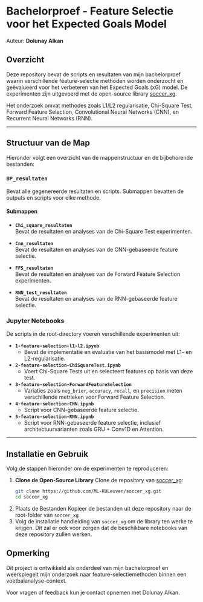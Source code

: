 # Bachelorproef - Feature Selectie voor het Expected Goals Model

Auteur: **Dolunay Alkan**

## Overzicht
Deze repository bevat de scripts en resultaten van mijn bachelorproef waarin verschillende feature-selectie methoden worden onderzocht en geëvalueerd voor het verbeteren van het Expected Goals (xG) model. De experimenten zijn uitgevoerd met de open-source library [soccer_xg](https://github.com/ML-KULeuven/soccer_xg/tree/master).

Het onderzoek omvat methodes zoals L1/L2 regularisatie, Chi-Square Test, Forward Feature Selection, Convolutional Neural Networks (CNN), en Recurrent Neural Networks (RNN).

---

## Structuur van de Map
Hieronder volgt een overzicht van de mappenstructuur en de bijbehorende bestanden:

### **`BP_resultaten`**
Bevat alle gegenereerde resultaten en scripts. Submappen bevatten de outputs en scripts voor elke methode.

#### **Submappen**
- **`Chi_square_resultaten`**  
  Bevat de resultaten en analyses van de Chi-Square Test experimenten.

- **`Cnn_resultaten`**  
  Bevat de resultaten en analyses van de CNN-gebaseerde feature selectie.

- **`FFS_resultaten`**  
  Bevat de resultaten en analyses van de Forward Feature Selection experimenten.

- **`RNN_test_resultaten`**  
  Bevat de resultaten en analyses van de RNN-gebaseerde feature selectie.

### **Jupyter Notebooks**
De scripts in de root-directory voeren verschillende experimenten uit:
- **`1-feature-selection-l1-l2.ipynb`**
  - Bevat de implementatie en evaluatie van het basismodel met L1- en L2-regularisatie.
- **`2-feature-selection-ChiSquareTest.ipynb`**
  - Voert Chi-Square Tests uit en selecteert features op basis van deze test.
- **`3-feature-selection-ForwardFeatureSelection`**  
  - Variaties zoals `neg_brier`, `accuracy`, `recall`, en `precision` meten verschillende metrieken voor Forward Feature Selection.
- **`4-feature-selection-CNN.ipynb`**
  - Script voor CNN-gebaseerde feature selectie.
- **`5-feature-selection-RNN.ipynb`**
  - Script voor RNN-gebaseerde feature selectie, inclusief architectuurvarianten zoals GRU + Conv1D en Attention.

---

## Installatie en Gebruik
Volg de stappen hieronder om de experimenten te reproduceren:

1. **Clone de Open-Source Library**
   Clone de repository van [soccer_xg](https://github.com/ML-KULeuven/soccer_xg/tree/master):
   ```bash
   git clone https://github.com/ML-KULeuven/soccer_xg.git
   cd soccer_xg
    ```
2. Plaats de Bestanden Kopieer de bestanden uit deze repository naar de root-folder van `soccer_xg`
3. Volg de installatie handleiding van `soccer_xg` om de library ten werke te krijgen. Dit zal er ook voor zorgen dat de beschikbare notebooks van deze repository zullen werken.

## Opmerking 
Dit project is ontwikkeld als onderdeel van mijn bachelorproef en weerspiegelt mijn onderzoek naar feature-selectiemethoden binnen een voetbalanalyse-context.

Voor vragen of feedback kun je contact opnemen met Dolunay Alkan.
